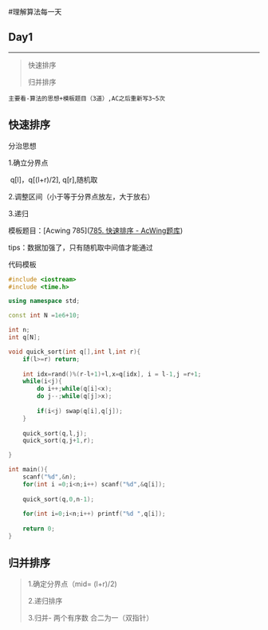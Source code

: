 #理解算法每一天



## Day1

---

> 快速排序
>
> 归并排序

`主要看-算法的思想+模板题目（3道）,AC之后重新写3~5次`



## 快速排序

分治思想

1.确立分界点

​	q[l]，q[(l+r)/2], q[r],随机取

2.调整区间（小于等于分界点放左，大于放右）

3.递归



模板题目：[Acwing 785]([785. 快速排序 - AcWing题库](https://www.acwing.com/problem/content/description/787/))

tips：数据加强了，只有随机取中间值才能通过

代码模板

```C++
#include <iostream>
#include <time.h>

using namespace std;

const int N =1e6+10;

int n;
int q[N];

void quick_sort(int q[],int l,int r){
    if(l>=r) return;
    
    int idx=rand()%(r-l+1)+l,x=q[idx], i = l-1,j =r+1;
    while(i<j){
        do i++;while(q[i]<x);
        do j--;while(q[j]>x);
        
        if(i<j) swap(q[i],q[j]);
    }
    
    quick_sort(q,l,j);
    quick_sort(q,j+1,r);

}

int main(){
    scanf("%d",&n);
    for(int i =0;i<n;i++) scanf("%d",&q[i]);
    
    quick_sort(q,0,n-1);
    
    for(int i=0;i<n;i++) printf("%d ",q[i]);
    
    return 0;
}
```



## 归并排序

> 1.确定分界点（mid= (l+r)/2)
>
> 2.递归排序
>
> 3.归并- 两个有序数 合二为一（双指针）



